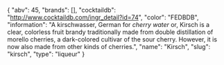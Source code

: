 {
    "abv": 45,
    "brands": [],
    "cocktaildb": "http://www.cocktaildb.com/ingr_detail?id=74",
    "color": "FEDBDB",
    "information": "A kirschwasser, German for *cherry water* or, Kirsch is a clear, colorless fruit brandy traditionally made from double distillation of morello cherries, a dark-colored cultivar of the sour cherry. However, it is now also made from other kinds of cherries.",
    "name": "Kirsch",
    "slug": "kirsch",
    "type": "liqueur"
}